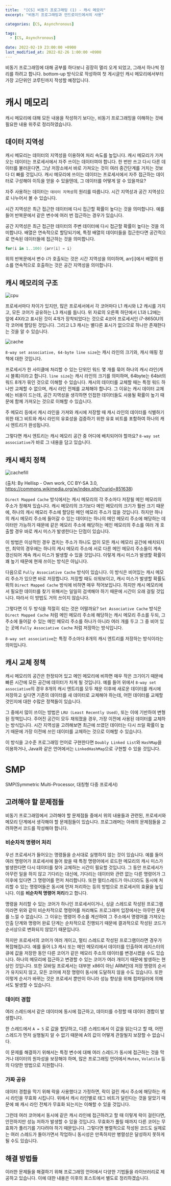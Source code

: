 ```yaml
---
title:  "[CS] 비동기 프로그래밍 (1) - 캐시 메모리"
excerpt: "비동기 프로그래밍과 안드로이드에서의 사용"

categories: [CS, Asynchronous]

tags:
  - [CS, Asynchronous]
 
date: 2022-02-19 23:00:00 +0900
last_modified_at: 2022-02-26 1:00:00 +0900
---
```


비동기 프로그래밍에 대해 공부를 하다보니 굉장히 멀리 오게 되었고, 그래서 하나씩 정리를 하려고 합니다. bottom-up 방식으로 작성하여 첫 게시글인 캐시 메모리에서부터 가장 고단위인 코루틴까지 작성할 예정입니다.

<!-- # 메모리 계층 구조

레지스터 - 캐시 메모리 - 메인 메모리 - 저장소

오른쪽으로 갈 수록 용량은 커지지만, 속도가 느림

# 워드

현재 거의 모든 CPU가 64bit인데, 워드의 크기가 64bit라는 의미입니다. 워드는 CPU가 한 사이클에 처리할 수 있는 크기의 단위이며, 이 크기가 CPU의 범용 레지스터의 크기와도 같습니다. 

데이터 버스(프로세서와 메이 메모리, 주변장치 사이에서 데이터를 전송)를 구성하는 배선 수는 프로세서가 한 번에 전송할 수 있는 비트 수를 결정하는데, 이를 워드라고 합니다.

-->

# 캐시 메모리

캐시 메모리에 대해 모든 내용을 작성하기 보다는, 비동기 프로그래밍을 이해하는 것에 필요한 내용 위주로 정리하였습니다.

## 데이터 지역성

캐시 메모리는 데이터의 지역성을 이용하여 처리 속도를 높입니다. 캐시 메모리가 가져오는 데이터는 프로세서에서 자주 쓰이는 데이터여야 합니다. 한 번만 쓰고 다시 다른 데이터를 불러온다면, 그냥 저장소에서 바로 가져오는 것이 여러 중간단계를 거치는 것보다 더 빠를 것입니다. 캐시 메모리에 쓰이는 데이터는 프로세서에서 자주 접근하는 데이터로 구성해야 이득을 얻을 수 있을텐데, 그 데이터를 어떻게 알 수 있을까요?

자주 사용하는 데이터는 `데이터 지역성`의 원리를 따릅니다. 시간 지역성과 공간 지역성으로 나누어서 볼 수 있습니다.

시간 지역성은 최근 접근한 데이터에 다시 접근할 확률이 높다는 것을 의미합니다. 예를 들어 반복문에서 같은 변수에 여러 번 접근하는 경우가 있습니다.

공간 지역성은 최근 접근한 데이터의 주변 데이터에 다시 접근할 확률이 높다는 것을 의미합니다. 배열은 연속적으로 할당되기에, 특정 배열의 데이터들을 접근한다면 공간적으로 연속된 데이터들에 접근하는 것을 의미합니다.

```kotlin
for(i in 1..100) {arr[i] = i}
```

위의 반복문에서 변수 i가 호출되는 것은 시간 지역성을 의미하며, arr[i]에서 배열의 원소를 연속적으로 호출하는 것은 공간 지역성을 의미합니다.

## 캐시 메모리의 구조

![cpu](/assets/img/cs_1/cpu.png)

프로세서마다 차이가 있지만, 많은 프로세서에서 각 코어마다 L1 캐시와 L2 캐시를 가지고, 모든 코어가 공유하는 L3 캐시를 둡니다. 위 자료의 오른쪽 하단에서 L1과 L2에는 앞에 4X라고 표시된 것이 4개가 장착되었다는 것으로 4코어 프로세서인 i7-8650U의 각 코어에 할당된 것입니다. 그리고 L3 캐시는 별다른 표시가 없으므로 하나만 존재한다는 것을 알 수 있습니다.

![cache](/assets/img/cs_1/cache.png)

`8-way set associative, 64-byte line size`는 캐시 라인의 크기와, 캐시 매핑 정책에 대한 것입니다.

프로세서가 한 사이클에 처리할 수 있는 단위인 워드 몇 개를 묶어 하나의 캐시 라인(캐시 블록)이라고 합니다. `line size`는 캐시 라인의 크기를 의미하며, 64byte는 64bit의 워드 8개가 묶인 것으로 이해할 수 있습니다. 캐시의 데이터를 교체할 때는 특정 워드 하나만 교체할 수 없으며, 캐시 라인 전체를 교체해야 합니다. 그 이유는 캐시 데이터 교체에는 비용이 드는데, 공간 지역성을 생각하면 인접한 데이터들도 사용될 확률이 높기 때문에 함께 가져오는 것으로 이해할 수 있습니다.

주 메모리 등에서 캐시 라인을 가져와 캐시에 저장할 때 캐시 라인의 데이터를 식별하기 위한 태그 비트와 캐시 라인의 유효성을 검증하기 위한 유효 비트를 포함하여 하나의 캐시 엔트리가 완성됩니다.

그렇다면 캐시 엔트리는 캐시 메모리 공간 중 어디에 배치되어야 할까요? `8-way set associative`가 바로 그 내용을 담고 있습니다.

## 캐시 배치 정책

![cachefill](/assets/img/cs_1/cachefill.png)

(출처: By Hellisp - Own work, CC BY-SA 3.0, https://commons.wikimedia.org/w/index.php?curid=851638)

`Direct Mapped Cache` 방식에서는 캐시 메모리의 각 주소마다 저장될 메인 메모리의 주소가 정해져 있습니다. 캐시 메모리의 크기보다 메인 메모리의 크기가 훨씬 크기 때문에, 하나의 캐시 메모리 주소에 할당된 메인 메모리 주소가 많을 것입니다. 하지만 하나의 캐시 메모리 주소에 들어갈 수 있는 데이터는 하나의 메인 메모리 주소에 해당하는 데이터만 가능하기 때문에 같은 메모리 주소에 해당하는 메인 메모리의 주소를 여러 개 호출할 경우 바로 캐시 미스가 발생한다는 단점이 있습니다.

이 방법은 이상적인 경우 겹치는 주소가 하나도 없이 모든 캐시 메모리 공간에 배치되지만, 최악의 경우에는 하나의 캐시 메모리 주소에 서로 다른 메인 메모리 주소들이 계속 갱신되어 계속 캐시 미스가 발생할 수 있을 것입니다. 이렇게 캐시 미스가 발생할 확률이 꽤 높기 때문에 현재 쓰이는 방식은 아닙니다.

다음으로 `Fully Associative Cache` 방식이 있습니다. 이 방식은 비어있는 캐시 메모리 주소가 있으면 바로 저장합니다. 저장할 때도 쉬워보이고, 캐시 미스가 발생할 확률도 위의 `Direct Mapped Cache` 방식에 비하면 매우 적어보입니다. 하지만 캐시 메모리에서 필요한 데이터를 찾기 위해서는 일일히 검색해야 하기 때문에 시간이 오래 걸릴 것입니다. 따라서 이 방법도 거의 쓰이지 않습니다.

그렇다면 이 두 방식을 적절히 섞는 것은 어떨까요? `Set Associative Cache` 방식은 `Direct Mapped Cache` 처럼 메인 메모리 주소에 해당하는 캐시 메모리 주소를 두되, 그 주소에 들어갈 수 있는 메인 메모리 주소를 하나가 아니라 여러 개를 두고 그 중 비어 있는 곳에 `Fully Associative Cache` 처럼 저장하는 방식입니다.

`8-way set associative`는 특정 주소마다 8개의 캐시 엔트리를 저장하는 방식이라는 의미입니다.

## 캐시 교체 정책

캐시 메모리의 공간은 한정되어 있고 메인 메모리에 비하면 매우 작은 크기이기 때문에 빠른 시간에 모든 공간에 데이터가 차게 될 것입니다. 예를 들어 위에서 `8-way set associative`의 경우 8개의 캐시 엔트리를 모두 채운 이후에 새로운 데이터를 캐시에 저장하고 싶다면 기존의 데이터를 새 데이터로 교체해야 하는데, 어떤 데이터를 교체할 것인지에 대한 수많은 정책들이 있습니다.

그 중에서 많이 쓰이는 방법은 `LRU (Least Recently Used)`, 또는 이에 기반하여 변형된 정책입니다. 주어진 공간이 모두 채워졌을 경우, 가장 이전에 사용된 데이터를 교체하는 방식입니다. 시간 지역성을 고려해보면 최근에 쓰였던 데이터는 다시 쓰일 확률이 높기 때문에 가장 이전에 쓰인 데이터를 교체하는 것으로 이해할 수 있습니다.

이 방식을 고수준 프로그래밍 언어로 구현한다면 `Doubly Linked List`와 `HashMap`을 이용하거나, Java와 같은 언어에서는 `LinkedHashMap`으로 구현할 수 있을 것입니다.

# SMP

SMP(Symmetric Multi-Processor, 대칭형 다중 프로세서)

## 고려해야 할 문제점들

비동기 프로그래밍에서 고려해야 할 문제점들 중에서 위의 내용들과 관련된, 프로세서와 메모리 단계에서 생각해야 할 문제점들이 있습니다. 프로그래머는 아래의 문제점들을 고려하면서 코드를 작성해야 합니다.

### 비순차적 명령어 처리

우선 프로세서가 들어오는 명령들을 순서대로 실행하지 않는 것이 있습니다. 예를 들어 여러 명령어가 프로세서에 들어 왔을 때 특정 명령어에서 로드한 메모리의 캐시 미스가 발생한다면 다시 데이터를 찾아 교체하는 시간이 필요할 것입니다. 그 동안 프로세서가 아무런 일을 하지 않고 기다리는 대신에, 기다리는 데이터와 관련 없는 다른 명령어가 그 이후에 있다면 그 명령어를 먼저 처리합니다. 또한 멀티스레드가 아니더라도 동시에 처리할 수 있는 명령어들은 동시에 먼저 처리하는 등의 방법으로 프로세서의 효율을 높입니다. 이를 **비순차적 명령어 처리**라고 합니다.

명령을 처리할 수 있는 코어가 하나인 프로세서이거나, 싱글 스레드로 작성된 프로그램이라면 위와 같이 비순차적으로 명령어를 처리해도 프로그래머 입장에서는 아무런 문제를 느낄 수 없습니다. 그 이유는 명령어 주소를 계산하여 그 주소에서 명령어를 가져오는 인출 단계와 명령어 완료 단계는 순차적으로 진행되기 때문에 결과적으로 작성된 코드가 순서상으로 변화되지 않았기 때문입니다.

하지만 프로세서의 코어가 여러 개이고, 멀티 스레드로 작성된 프로그램이라면 경우가 복잡해집니다. 예를 들어 L3 캐시 또는 메인 메모리에서 데이터를 인출하여 레지스터의 큐에 값을 저장한 동안 다른 코어가 같은 메모리 주소의 데이터를 변경시켰을 수도 있습니다. 하나의 메모리에 접근하고 변경할 수 있는 코어가 여러 개이기 때문에 발생하는 현상인 것입니다. 또한 모바일 프로세서는 대부분 x86이 아닌 ARM인데 저장 명령의 순서가 유지되지 않고, 모든 코어에 저장 명령이 동시에 도달하지 않을 수도 있습니다. 또한 이렇게 순서가 바뀌는 것은 프로세서 뿐만이 아니라 성능 향상을 위해 컴파일러에 의해서도 발생할 수 있습니다.

### 데이터 경합

여러 스레드에서 같은 데이터에 동시에 접근하고, 데이터를 수정할 때 데이터 경합이 발생합니다.

한 스레드에서 `A = 5` 로 값을 할당하고, 다른 스레드에서 이 값을 읽는다고 할 때, 어떤 스레드가 먼저 실행될지 알 수 없기 때문에 A의 값이 어떻게 관찰될지 보장할 수 없습니다.

이 문제를 해결하기 위해서는 특정 변수에 대해 여러 스레드가 동시에 접근하는 것을 막거나 데이터의 원자성을 보장해야 하며, 많은 프로그래밍 언어에서 `Mutex`, `Volatile` 등의 다양한 방법으로 지원합니다.

### 가짜 공유

데이터 경합을 막기 위해 락을 사용했다고 가정하면, 락이 걸린 캐시 주소에 해당하는 캐시 라인을 무효화 시킵니다. 위에서 캐시 라인별로 태그 비트가 달린다는 것을 알았기 때문에 왜 캐시 라인 전체가 무효화 되는지는 이해할 수 있을 것입니다.

그런데 여러 코어에서 동시에 같은 캐시 라인에 접근하려고 할 때 이렇게 락이 걸린다면, 안전하지만 성능 저하가 발생할 수 있을 것입니다. 무효화가 풀릴 때까지 다른 코어는 무효화가 풀리기를 기다려야 하기 때문입니다. 그렇다면 병렬적으로 작성된 코드도 실제로는 여러 스레드가 돌아가면서 작업하니 동시성은 만족하지만 병렬성은 달성하지 못하게 될 수도 있습니다.


## 해결 방법들

이러한 문제들을 해결하기 위해 프로그래밍 언어에서 다양한 기법들을 라이브러리로 제공하고 있습니다. 이에 대한 내용은 이후의 포스트에서 별도로 정리하겠습니다.